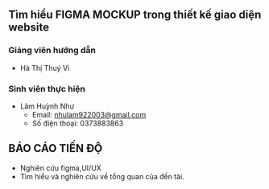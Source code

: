 ##  Tìm hiểu FIGMA MOCKUP trong thiết kế giao diện website ##
### Giảng viên hướng dẫn ###
- Hà Thị Thuý Vi
### Sinh viên thực hiện ###
- Lâm Huỳnh Như
  - Email: nhulam922003@gmail.com
  - Số điện thoại: 0373883863
## BÁO CÁO TIẾN ĐỘ ##
- Nghiên cứu figma,UI/UX
- Tìm hiểu và nghiên cứu về tổng quan của đền tài.
